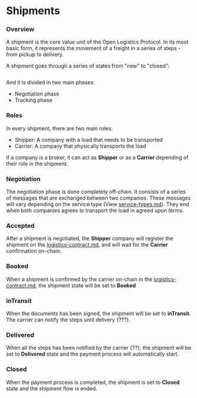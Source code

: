 # Shipments

### Overview

A shipment is the core value unit of the Open Logistics Protocol. In its most basic form, it represents the movement of a freight in a series of steps - from pickup to delivery.

A shipment goes through a series of states from "new" to "closed":

<figure><img src="https://mermaid.ink/img/pako:eNotjr0OwjAQg18lurl9gQxMjEzAmOXIuTQif0oTEKr67oSqnmzZ-uSVbBKQpmfhPKvL1UTVFfFR43hSbC1yhezhkdLrsC7eC8fF1T0JvHujHJ31aYHQQAElsJMOX_9UQ3VGgCHdrWDi5qshE7c-5VbT7Rst6VoaBmpZuOLsuN8KpCf2C7YfRXQ4GQ?type=png" alt=""><figcaption></figcaption></figure>

And it is divided in two main phases:

* Negotiation phase
* Tracking phase

### Roles

In every shipment, there are two main roles:

* Shipper: A company with a load that needs to be transported
* Carrier: A company that physically transports the load

If a company is a broker, it can act as **Shipper** or as a **Carrier** depending of their role in the shipment.

### Negotiation

The negotiation phase is done completely off-chain. It consists of a series of messages that are  exchanged between two companies. These messages will vary depending on the service type (View  [service-types.md](service-types.md "mention")). They end when both companies agrees to transport the load in agreed upon terms.

### Accepted

After a shipment is negotiated, the **Shipper** company will register the shipment on the [logistics-contract.md](ethereum-contracts/logistics-contract.md "mention"), and will wait for the **Carrier** confirmation on-chain.

### Booked

When a shipment is confirmed by the carrier on-chain in the [logistics-contract.md](ethereum-contracts/logistics-contract.md "mention"), the shipment state will be set to **Booked**&#x20;

### inTransit

When the documents has been signed, the shipment will be set to **inTransit**. The carrier can notify the steps until delivery {???}.

### Delivered

When all the steps has been notified by the carrier {??}, the shipment will be set to **Delivered** state and the payment process will automatically start.

### Closed

When the payment process is completed, the shipment is set to **Closed** state and the shipment flow is ended.&#x20;
